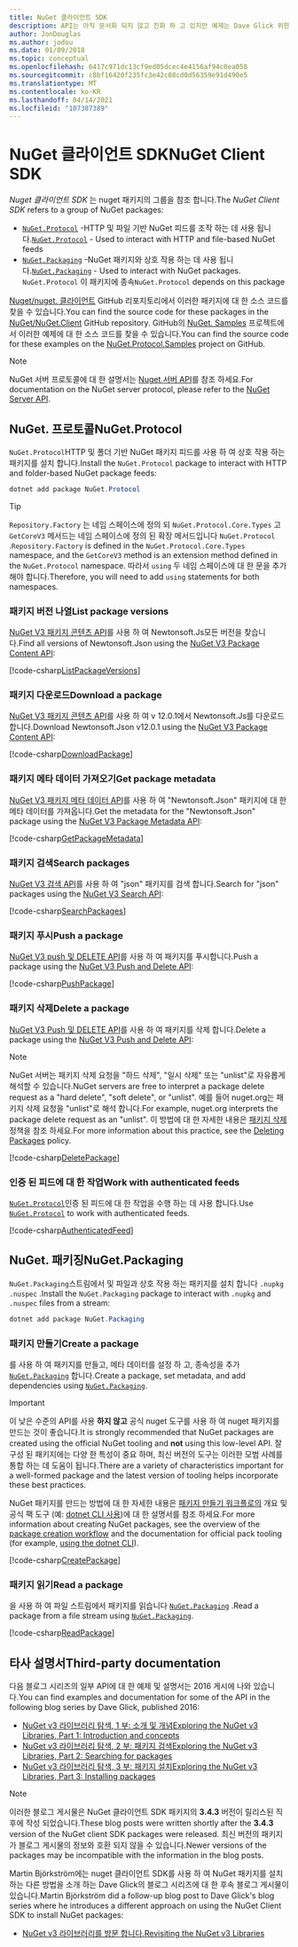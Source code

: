 ```yaml
---
title: NuGet 클라이언트 SDK
description: API는 아직 문서화 되지 않고 진화 하 고 있지만 예제는 Dave Glick 위한 블로그에서 사용할 수 있습니다.
author: JonDouglas
ms.author: jodou
ms.date: 01/09/2018
ms.topic: conceptual
ms.openlocfilehash: 6417c971dc13cf9ed05dcec4e4156af94c0ea058
ms.sourcegitcommit: c8bf16420f235fc3e42c08cd0d56359e91d490e5
ms.translationtype: MT
ms.contentlocale: ko-KR
ms.lasthandoff: 04/14/2021
ms.locfileid: "107387389"
---
```

# <a name="nuget-client-sdk"></a><span data-ttu-id="78d7d-103">NuGet 클라이언트 SDK</span><span class="sxs-lookup"><span data-stu-id="78d7d-103">NuGet Client SDK</span></span>

<span data-ttu-id="78d7d-104">*Nuget 클라이언트 SDK* 는 nuget 패키지의 그룹을 참조 합니다.</span><span class="sxs-lookup"><span data-stu-id="78d7d-104">The *NuGet Client SDK* refers to a group of NuGet packages:</span></span>

* <span data-ttu-id="78d7d-105">[`NuGet.Protocol`](https://www.nuget.org/packages/NuGet.Protocol) -HTTP 및 파일 기반 NuGet 피드를 조작 하는 데 사용 됩니다.</span><span class="sxs-lookup"><span data-stu-id="78d7d-105">[`NuGet.Protocol`](https://www.nuget.org/packages/NuGet.Protocol) - Used to interact with HTTP and file-based NuGet feeds</span></span>
* <span data-ttu-id="78d7d-106">[`NuGet.Packaging`](https://www.nuget.org/packages/NuGet.Packaging) -NuGet 패키지와 상호 작용 하는 데 사용 됩니다.</span><span class="sxs-lookup"><span data-stu-id="78d7d-106">[`NuGet.Packaging`](https://www.nuget.org/packages/NuGet.Packaging) - Used to interact with NuGet packages.</span></span> <span data-ttu-id="78d7d-107">`NuGet.Protocol` 이 패키지에 종속</span><span class="sxs-lookup"><span data-stu-id="78d7d-107">`NuGet.Protocol` depends on this package</span></span>

<span data-ttu-id="78d7d-108">[Nuget/nuget. 클라이언트](https://github.com/NuGet/NuGet.Client) GitHub 리포지토리에서 이러한 패키지에 대 한 소스 코드를 찾을 수 있습니다.</span><span class="sxs-lookup"><span data-stu-id="78d7d-108">You can find the source code for these packages in the [NuGet/NuGet.Client](https://github.com/NuGet/NuGet.Client) GitHub repository.</span></span>
<span data-ttu-id="78d7d-109">GitHub의 [NuGet. Samples](https://github.com/NuGet/Samples/tree/main/NuGetProtocolSamples) 프로젝트에서 이러한 예제에 대 한 소스 코드를 찾을 수 있습니다.</span><span class="sxs-lookup"><span data-stu-id="78d7d-109">You can find the source code for these examples on the [NuGet.Protocol.Samples](https://github.com/NuGet/Samples/tree/main/NuGetProtocolSamples) project on GitHub.</span></span>

> [!Note]
> <span data-ttu-id="78d7d-110">NuGet 서버 프로토콜에 대 한 설명서는 [Nuget 서버 API](~/api/overview.md)를 참조 하세요.</span><span class="sxs-lookup"><span data-stu-id="78d7d-110">For documentation on the NuGet server protocol, please refer to the [NuGet Server API](~/api/overview.md).</span></span>

## <a name="nugetprotocol"></a><span data-ttu-id="78d7d-111">NuGet. 프로토콜</span><span class="sxs-lookup"><span data-stu-id="78d7d-111">NuGet.Protocol</span></span>

<span data-ttu-id="78d7d-112">`NuGet.Protocol`HTTP 및 폴더 기반 NuGet 패키지 피드를 사용 하 여 상호 작용 하는 패키지를 설치 합니다.</span><span class="sxs-lookup"><span data-stu-id="78d7d-112">Install the `NuGet.Protocol` package to interact with HTTP and folder-based NuGet package feeds:</span></span>

```ps1
dotnet add package NuGet.Protocol
```

> [!Tip]
> <span data-ttu-id="78d7d-113">`Repository.Factory` 는 네임 스페이스에 정의 되 `NuGet.Protocol.Core.Types` 고 `GetCoreV3` 메서드는 네임 스페이스에 정의 된 확장 메서드입니다 `NuGet.Protocol` .</span><span class="sxs-lookup"><span data-stu-id="78d7d-113">`Repository.Factory` is defined in the `NuGet.Protocol.Core.Types` namespace, and the `GetCoreV3` method is an extension method defined in the `NuGet.Protocol` namespace.</span></span> <span data-ttu-id="78d7d-114">따라서 `using` 두 네임 스페이스에 대 한 문을 추가 해야 합니다.</span><span class="sxs-lookup"><span data-stu-id="78d7d-114">Therefore, you will need to add `using` statements for both namespaces.</span></span>

### <a name="list-package-versions"></a><span data-ttu-id="78d7d-115">패키지 버전 나열</span><span class="sxs-lookup"><span data-stu-id="78d7d-115">List package versions</span></span>

<span data-ttu-id="78d7d-116">[NuGet V3 패키지 콘텐츠 API](../api/package-base-address-resource.md#enumerate-package-versions)를 사용 하 여 Newtonsoft.Js모든 버전을 찾습니다.</span><span class="sxs-lookup"><span data-stu-id="78d7d-116">Find all versions of Newtonsoft.Json using the [NuGet V3 Package Content API](../api/package-base-address-resource.md#enumerate-package-versions):</span></span>

[!code-csharp[ListPackageVersions](~/../nuget-samples/NuGetProtocolSamples/Program.cs?name=ListPackageVersions)]

### <a name="download-a-package"></a><span data-ttu-id="78d7d-117">패키지 다운로드</span><span class="sxs-lookup"><span data-stu-id="78d7d-117">Download a package</span></span>

<span data-ttu-id="78d7d-118">[NuGet V3 패키지 콘텐츠 API](../api/package-base-address-resource.md)를 사용 하 여 v 12.0.1에서 Newtonsoft.Js를 다운로드 합니다.</span><span class="sxs-lookup"><span data-stu-id="78d7d-118">Download Newtonsoft.Json v12.0.1 using the [NuGet V3 Package Content API](../api/package-base-address-resource.md):</span></span>

[!code-csharp[DownloadPackage](~/../nuget-samples/NuGetProtocolSamples/Program.cs?name=DownloadPackage)]

### <a name="get-package-metadata"></a><span data-ttu-id="78d7d-119">패키지 메타 데이터 가져오기</span><span class="sxs-lookup"><span data-stu-id="78d7d-119">Get package metadata</span></span>

<span data-ttu-id="78d7d-120">[NuGet V3 패키지 메타 데이터 API](../api/registration-base-url-resource.md)를 사용 하 여 "Newtonsoft.Json" 패키지에 대 한 메타 데이터를 가져옵니다.</span><span class="sxs-lookup"><span data-stu-id="78d7d-120">Get the metadata for the "Newtonsoft.Json" package using the [NuGet V3 Package Metadata API](../api/registration-base-url-resource.md):</span></span>

[!code-csharp[GetPackageMetadata](~/../nuget-samples/NuGetProtocolSamples/Program.cs?name=GetPackageMetadata)]

### <a name="search-packages"></a><span data-ttu-id="78d7d-121">패키지 검색</span><span class="sxs-lookup"><span data-stu-id="78d7d-121">Search packages</span></span>

<span data-ttu-id="78d7d-122">[NuGet V3 검색 API](../api/search-query-service-resource.md)를 사용 하 여 "json" 패키지를 검색 합니다.</span><span class="sxs-lookup"><span data-stu-id="78d7d-122">Search for "json" packages using the [NuGet V3 Search API](../api/search-query-service-resource.md):</span></span>

[!code-csharp[SearchPackages](~/../nuget-samples/NuGetProtocolSamples/Program.cs?name=SearchPackages)]

### <a name="push-a-package"></a><span data-ttu-id="78d7d-123">패키지 푸시</span><span class="sxs-lookup"><span data-stu-id="78d7d-123">Push a package</span></span>

<span data-ttu-id="78d7d-124">[NuGet V3 push 및 DELETE API](../api/package-publish-resource.md)를 사용 하 여 패키지를 푸시합니다.</span><span class="sxs-lookup"><span data-stu-id="78d7d-124">Push a package using the [NuGet V3 Push and Delete API](../api/package-publish-resource.md):</span></span>

[!code-csharp[PushPackage](~/../nuget-samples/NuGetProtocolSamples/Program.cs?name=PushPackage)]

### <a name="delete-a-package"></a><span data-ttu-id="78d7d-125">패키지 삭제</span><span class="sxs-lookup"><span data-stu-id="78d7d-125">Delete a package</span></span>

<span data-ttu-id="78d7d-126">[NuGet V3 Push 및 DELETE API](../api/package-publish-resource.md)를 사용 하 여 패키지를 삭제 합니다.</span><span class="sxs-lookup"><span data-stu-id="78d7d-126">Delete a package using the [NuGet V3 Push and Delete API](../api/package-publish-resource.md):</span></span>

> [!Note]
> <span data-ttu-id="78d7d-127">NuGet 서버는 패키지 삭제 요청을 "하드 삭제", "일시 삭제" 또는 "unlist"로 자유롭게 해석할 수 있습니다.</span><span class="sxs-lookup"><span data-stu-id="78d7d-127">NuGet servers are free to interpret a package delete request as a "hard delete", "soft delete", or "unlist".</span></span>
> <span data-ttu-id="78d7d-128">예를 들어 nuget.org는 패키지 삭제 요청을 "unlist"로 해석 합니다.</span><span class="sxs-lookup"><span data-stu-id="78d7d-128">For example, nuget.org interprets the package delete request as an "unlist".</span></span> <span data-ttu-id="78d7d-129">이 방법에 대 한 자세한 내용은 [패키지 삭제](../nuget-org/policies/deleting-packages.md) 정책을 참조 하세요.</span><span class="sxs-lookup"><span data-stu-id="78d7d-129">For more information about this practice, see the [Deleting Packages](../nuget-org/policies/deleting-packages.md) policy.</span></span>

[!code-csharp[DeletePackage](~/../nuget-samples/NuGetProtocolSamples/Program.cs?name=DeletePackage)]

### <a name="work-with-authenticated-feeds"></a><span data-ttu-id="78d7d-130">인증 된 피드에 대 한 작업</span><span class="sxs-lookup"><span data-stu-id="78d7d-130">Work with authenticated feeds</span></span>

<span data-ttu-id="78d7d-131">[`NuGet.Protocol`](https://www.nuget.org/packages/NuGet.Protocol)인증 된 피드에 대 한 작업을 수행 하는 데 사용 합니다.</span><span class="sxs-lookup"><span data-stu-id="78d7d-131">Use [`NuGet.Protocol`](https://www.nuget.org/packages/NuGet.Protocol) to work with authenticated feeds.</span></span>

[!code-csharp[AuthenticatedFeed](~/../nuget-samples/NuGetProtocolSamples/Program.cs?name=AuthenticatedFeed)]

## <a name="nugetpackaging"></a><span data-ttu-id="78d7d-132">NuGet. 패키징</span><span class="sxs-lookup"><span data-stu-id="78d7d-132">NuGet.Packaging</span></span>

<span data-ttu-id="78d7d-133">`NuGet.Packaging`스트림에서 및 파일과 상호 작용 하는 패키지를 설치 합니다 `.nupkg` `.nuspec` .</span><span class="sxs-lookup"><span data-stu-id="78d7d-133">Install the `NuGet.Packaging` package to interact with `.nupkg` and `.nuspec` files from a stream:</span></span>

```ps1
dotnet add package NuGet.Packaging
```

### <a name="create-a-package"></a><span data-ttu-id="78d7d-134">패키지 만들기</span><span class="sxs-lookup"><span data-stu-id="78d7d-134">Create a package</span></span>

<span data-ttu-id="78d7d-135">를 사용 하 여 패키지를 만들고, 메타 데이터를 설정 하 고, 종속성을 추가 [`NuGet.Packaging`](https://www.nuget.org/packages/NuGet.Packaging) 합니다.</span><span class="sxs-lookup"><span data-stu-id="78d7d-135">Create a package, set metadata, and add dependencies using [`NuGet.Packaging`](https://www.nuget.org/packages/NuGet.Packaging).</span></span>

> [!IMPORTANT]
> <span data-ttu-id="78d7d-136">이 낮은 수준의 API를 사용 **하지 않고** 공식 nuget 도구를 사용 하 여 nuget 패키지를 만드는 것이 좋습니다.</span><span class="sxs-lookup"><span data-stu-id="78d7d-136">It is strongly recommended that NuGet packages are created using the official NuGet tooling and **not** using this low-level API.</span></span> <span data-ttu-id="78d7d-137">잘 구성 된 패키지에는 다양 한 특성이 중요 하며, 최신 버전의 도구는 이러한 모범 사례를 통합 하는 데 도움이 됩니다.</span><span class="sxs-lookup"><span data-stu-id="78d7d-137">There are a variety of characteristics important for a well-formed package and the latest version of tooling helps incorporate these best practices.</span></span>
> 
> <span data-ttu-id="78d7d-138">NuGet 패키지를 만드는 방법에 대 한 자세한 내용은 [패키지 만들기 워크플로의](../create-packages/overview-and-workflow.md) 개요 및 공식 팩 도구 (예: [dotnet CLI 사용](../create-packages/creating-a-package-dotnet-cli.md))에 대 한 설명서를 참조 하세요.</span><span class="sxs-lookup"><span data-stu-id="78d7d-138">For more information about creating NuGet packages, see the overview of the [package creation workflow](../create-packages/overview-and-workflow.md) and the documentation for official pack tooling (for example, [using the dotnet CLI](../create-packages/creating-a-package-dotnet-cli.md)).</span></span>

[!code-csharp[CreatePackage](~/../nuget-samples/NuGetProtocolSamples/Program.cs?name=CreatePackage)]

### <a name="read-a-package"></a><span data-ttu-id="78d7d-139">패키지 읽기</span><span class="sxs-lookup"><span data-stu-id="78d7d-139">Read a package</span></span>

<span data-ttu-id="78d7d-140">을 사용 하 여 파일 스트림에서 패키지를 읽습니다 [`NuGet.Packaging`](https://www.nuget.org/packages/NuGet.Packaging) .</span><span class="sxs-lookup"><span data-stu-id="78d7d-140">Read a package from a file stream using [`NuGet.Packaging`](https://www.nuget.org/packages/NuGet.Packaging).</span></span>

[!code-csharp[ReadPackage](~/../nuget-samples/NuGetProtocolSamples/Program.cs?name=ReadPackage)]

## <a name="third-party-documentation"></a><span data-ttu-id="78d7d-141">타사 설명서</span><span class="sxs-lookup"><span data-stu-id="78d7d-141">Third-party documentation</span></span>

<span data-ttu-id="78d7d-142">다음 블로그 시리즈의 일부 API에 대 한 예제 및 설명서는 2016 게시에 나와 있습니다.</span><span class="sxs-lookup"><span data-stu-id="78d7d-142">You can find examples and documentation for some of the API in the following blog series by Dave Glick, published 2016:</span></span>

- [<span data-ttu-id="78d7d-143">NuGet v3 라이브러리 탐색, 1 부: 소개 및 개념</span><span class="sxs-lookup"><span data-stu-id="78d7d-143">Exploring the NuGet v3 Libraries, Part 1: Introduction and concepts</span></span>](http://daveaglick.com/posts/exploring-the-nuget-v3-libraries-part-1)
- [<span data-ttu-id="78d7d-144">NuGet v3 라이브러리 탐색, 2 부: 패키지 검색</span><span class="sxs-lookup"><span data-stu-id="78d7d-144">Exploring the NuGet v3 Libraries, Part 2: Searching for packages</span></span>](http://daveaglick.com/posts/exploring-the-nuget-v3-libraries-part-2)
- [<span data-ttu-id="78d7d-145">NuGet v3 라이브러리 탐색, 3 부: 패키지 설치</span><span class="sxs-lookup"><span data-stu-id="78d7d-145">Exploring the NuGet v3 Libraries, Part 3: Installing packages</span></span>](http://daveaglick.com/posts/exploring-the-nuget-v3-libraries-part-3)

> [!Note]
> <span data-ttu-id="78d7d-146">이러한 블로그 게시물은 NuGet 클라이언트 SDK 패키지의 **3.4.3** 버전이 릴리스된 직후에 작성 되었습니다.</span><span class="sxs-lookup"><span data-stu-id="78d7d-146">These blog posts were written shortly after the **3.4.3** version of the NuGet client SDK packages were released.</span></span>
> <span data-ttu-id="78d7d-147">최신 버전의 패키지가 블로그 게시물의 정보와 호환 되지 않을 수 있습니다.</span><span class="sxs-lookup"><span data-stu-id="78d7d-147">Newer versions of the packages may be incompatible with the information in the blog posts.</span></span>

<span data-ttu-id="78d7d-148">Martin Björkström에는 nuget 클라이언트 SDK를 사용 하 여 NuGet 패키지를 설치 하는 다른 방법을 소개 하는 Dave Glick의 블로그 시리즈에 대 한 후속 블로그 게시물이 있습니다.</span><span class="sxs-lookup"><span data-stu-id="78d7d-148">Martin Björkström did a follow-up blog post to Dave Glick's blog series where he introduces a different approach on using the NuGet Client SDK to install NuGet packages:</span></span>

- [<span data-ttu-id="78d7d-149">NuGet v3 라이브러리를 방문 합니다.</span><span class="sxs-lookup"><span data-stu-id="78d7d-149">Revisiting the NuGet v3 Libraries</span></span>](https://martinbjorkstrom.com/posts/2018-09-19-revisiting-nuget-client-libraries)
